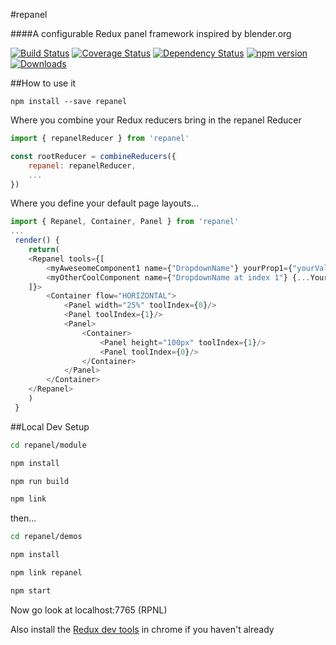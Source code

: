 #repanel

####A configurable Redux panel framework inspired by blender.org

[![Build Status](https://travis-ci.org/StJohn3D/repanel.svg?branch=master)](https://travis-ci.org/StJohn3D/repanel)
[![Coverage Status](https://coveralls.io/repos/github/StJohn3D/repanel/badge.svg?branch=master)](https://coveralls.io/github/StJohn3D/repanel?branch=master)
[![Dependency Status](https://gemnasium.com/badges/github.com/StJohn3D/repanel.svg)](https://gemnasium.com/github.com/StJohn3D/repanel)
[![npm version](https://badge.fury.io/js/repanel.svg)](https://badge.fury.io/js/repanel)
[![Downloads](https://img.shields.io/npm/dm/repanel.svg)](https://www.npmjs.com/package/repanel)

##How to use it

`npm install --save repanel`

Where you combine your Redux reducers bring in the repanel Reducer

```js
import { repanelReducer } from 'repanel'

const rootReducer = combineReducers({
    repanel: repanelReducer,
    ...
})
```

Where you define your default page layouts...
```js
import { Repanel, Container, Panel } from 'repanel'
...
 render() {
    return(
    <Repanel tools={[
        <myAweseomeComponent1 name={"DropdownName"} yourProp1={"yourValue"} />,
        <myOtherCoolComponent name={"DropdownName at index 1"} {...YourBrops} />
    ]}>
        <Container flow="HORIZONTAL">
            <Panel width="25%" toolIndex={0}/>
            <Panel toolIndex={1}/>
            <Panel>
                <Container>
                    <Panel height="100px" toolIndex={1}/>
                    <Panel toolIndex={0}/>
                </Container>
            </Panel>
        </Container>
    </Repanel>
    )
 }
```

##Local Dev Setup

```bash
cd repanel/module

npm install

npm run build

npm link
```

then...

```bash
cd repanel/demos

npm install

npm link repanel

npm start
```

Now go look at localhost:7765 (RPNL)

Also install the [Redux dev tools](https://chrome.google.com/webstore/detail/redux-devtools/lmhkpmbekcpmknklioeibfkpmmfibljd) in chrome if you haven't already
